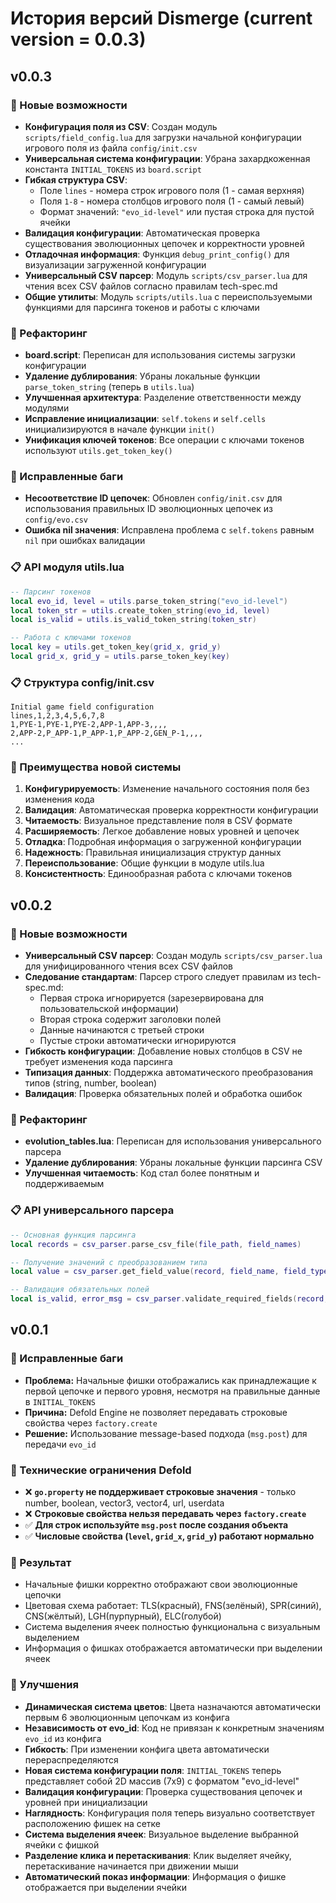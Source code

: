 # История версий Dismerge (current version = 0.0.3)

## v0.0.3
### 🔧 Новые возможности
- **Конфигурация поля из CSV**: Создан модуль `scripts/field_config.lua` для загрузки начальной конфигурации игрового поля из файла `config/init.csv`
- **Универсальная система конфигурации**: Убрана захардкоженная константа `INITIAL_TOKENS` из `board.script`
- **Гибкая структура CSV**: 
  - Поле `lines` - номера строк игрового поля (1 - самая верхняя)
  - Поля `1-8` - номера столбцов игрового поля (1 - самый левый)
  - Формат значений: `"evo_id-level"` или пустая строка для пустой ячейки
- **Валидация конфигурации**: Автоматическая проверка существования эволюционных цепочек и корректности уровней
- **Отладочная информация**: Функция `debug_print_config()` для визуализации загруженной конфигурации
- **Универсальный CSV парсер**: Модуль `scripts/csv_parser.lua` для чтения всех CSV файлов согласно правилам tech-spec.md
- **Общие утилиты**: Модуль `scripts/utils.lua` с переиспользуемыми функциями для парсинга токенов и работы с ключами

### 🔄 Рефакторинг
- **board.script**: Переписан для использования системы загрузки конфигурации
- **Удаление дублирования**: Убраны локальные функции `parse_token_string` (теперь в `utils.lua`)
- **Улучшенная архитектура**: Разделение ответственности между модулями
- **Исправление инициализации**: `self.tokens` и `self.cells` инициализируются в начале функции `init()`
- **Унификация ключей токенов**: Все операции с ключами токенов используют `utils.get_token_key()`

### 🐛 Исправленные баги
- **Несоответствие ID цепочек**: Обновлен `config/init.csv` для использования правильных ID эволюционных цепочек из `config/evo.csv`
- **Ошибка nil значения**: Исправлена проблема с `self.tokens` равным `nil` при ошибках валидации

### 📋 API модуля utils.lua
```lua
-- Парсинг токенов
local evo_id, level = utils.parse_token_string("evo_id-level")
local token_str = utils.create_token_string(evo_id, level)
local is_valid = utils.is_valid_token_string(token_str)

-- Работа с ключами токенов
local key = utils.get_token_key(grid_x, grid_y)
local grid_x, grid_y = utils.parse_token_key(key)
```

### 📋 Структура config/init.csv
```csv
Initial game field configuration
lines,1,2,3,4,5,6,7,8
1,PYE-1,PYE-1,PYE-2,APP-1,APP-3,,,,
2,APP-2,P_APP-1,P_APP-1,P_APP-2,GEN_P-1,,,,
...
```

### 🎯 Преимущества новой системы
1. **Конфигурируемость**: Изменение начального состояния поля без изменения кода
2. **Валидация**: Автоматическая проверка корректности конфигурации
3. **Читаемость**: Визуальное представление поля в CSV формате
4. **Расширяемость**: Легкое добавление новых уровней и цепочек
5. **Отладка**: Подробная информация о загруженной конфигурации
6. **Надежность**: Правильная инициализация структур данных
7. **Переиспользование**: Общие функции в модуле utils.lua
8. **Консистентность**: Единообразная работа с ключами токенов

## v0.0.2
### 🔧 Новые возможности
- **Универсальный CSV парсер**: Создан модуль `scripts/csv_parser.lua` для унифицированного чтения всех CSV файлов
- **Следование стандартам**: Парсер строго следует правилам из tech-spec.md:
  - Первая строка игнорируется (зарезервирована для пользовательской информации)
  - Вторая строка содержит заголовки полей
  - Данные начинаются с третьей строки
  - Пустые строки автоматически игнорируются
- **Гибкость конфигурации**: Добавление новых столбцов в CSV не требует изменения кода парсинга
- **Типизация данных**: Поддержка автоматического преобразования типов (string, number, boolean)
- **Валидация**: Проверка обязательных полей и обработка ошибок

### 🔄 Рефакторинг
- **evolution_tables.lua**: Переписан для использования универсального парсера
- **Удаление дублирования**: Убраны локальные функции парсинга CSV
- **Улучшенная читаемость**: Код стал более понятным и поддерживаемым

### 📋 API универсального парсера
```lua
-- Основная функция парсинга
local records = csv_parser.parse_csv_file(file_path, field_names)

-- Получение значений с преобразованием типа
local value = csv_parser.get_field_value(record, field_name, field_type)

-- Валидация обязательных полей
local is_valid, error_msg = csv_parser.validate_required_fields(record, required_fields)
```

## v0.0.1
### 🐛 Исправленные баги
- **Проблема:** Начальные фишки отображались как принадлежащие к первой цепочке и первого уровня, несмотря на правильные данные в `INITIAL_TOKENS`
- **Причина:** Defold Engine не позволяет передавать строковые свойства через `factory.create`
- **Решение:** Использование message-based подхода (`msg.post`) для передачи `evo_id`
### 🔧 Технические ограничения Defold
- ❌ **`go.property` не поддерживает строковые значения** - только number, boolean, vector3, vector4, url, userdata
- ❌ **Строковые свойства нельзя передавать через `factory.create`**
- ✅ **Для строк используйте `msg.post` после создания объекта**
- ✅ **Числовые свойства (`level`, `grid_x`, `grid_y`) работают нормально**

### 🎯 Результат
- Начальные фишки корректно отображают свои эволюционные цепочки
- Цветовая схема работает: TLS(красный), FNS(зелёный), SPR(синий), CNS(жёлтый), LGH(пурпурный), ELC(голубой)
- Система выделения ячеек полностью функциональна с визуальным выделением
- Информация о фишках отображается автоматически при выделении ячеек

### 🔧 Улучшения
- **Динамическая система цветов**: Цвета назначаются автоматически первым 6 эволюционным цепочкам из конфига
- **Независимость от evo_id**: Код не привязан к конкретным значениям `evo_id` из конфига
- **Гибкость**: При изменении конфига цвета автоматически перераспределяются
- **Новая система конфигурации поля**: `INITIAL_TOKENS` теперь представляет собой 2D массив (7x9) с форматом "evo_id-level"
- **Валидация конфигурации**: Проверка существования цепочек и уровней при инициализации
- **Наглядность**: Конфигурация поля теперь визуально соответствует расположению фишек на сетке
- **Система выделения ячеек**: Визуальное выделение выбранной ячейки с фишкой
- **Разделение клика и перетаскивания**: Клик выделяет ячейку, перетаскивание начинается при движении мыши
- **Автоматический показ информации**: Информация о фишке отображается при выделении ячейки
 